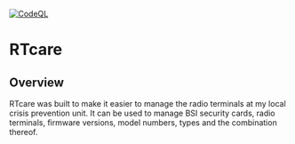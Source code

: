 [![CodeQL](https://github.com/ablackack/RTcare/actions/workflows/codeql-analysis.yml/badge.svg)](https://github.com/ablackack/RTcare/actions/workflows/codeql-analysis.yml)

# RTcare

## Overview

RTcare was built to make it easier to manage the radio terminals at my local crisis prevention unit. It can be used to
manage BSI security cards, radio terminals, firmware versions, model numbers, types and the combination thereof.